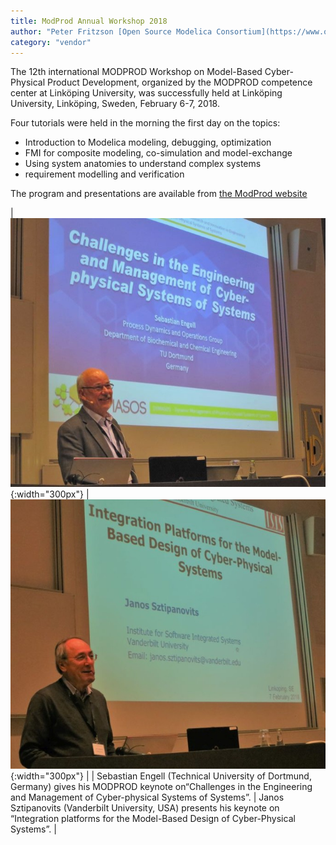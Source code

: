 ```yaml
---
title: ModProd Annual Workshop 2018
author: "Peter Fritzson [Open Source Modelica Consortium](https://www.openmodelica.org/)"
category: "vendor"
---
```


The 12th international MODPROD Workshop on Model-Based Cyber-Physical Product Development,
organized by the MODPROD competence center at Linköping University,
was successfully held at Linköping University, Linköping, Sweden, February 6-7, 2018.

Four tutorials were held in the morning the first day on the topics:

- Introduction to Modelica modeling, debugging, optimization
- FMI for composite modeling, co-simulation and model-exchange
- Using system anatomies to understand complex systems
- requirement  modelling and verification

The program and presentations are available from [the ModProd website](http://www.modprod.liu.se/)

| ![](2018-0207-Keynote-Sebastian-Engell-IMG_0303.medium.jpg){:width="300px"}  | ![](2018-0207-Keynote-Janos-Sztipanovits-IMG_0306.medium.jpg){:width="300px"} |
| Sebastian Engell (Technical University of Dortmund, Germany) gives his MODPROD keynote on“Challenges in the Engineering and Management of Cyber-physical Systems of Systems”. | Janos Sztipanovits (Vanderbilt University, USA) presents his keynote on “Integration platforms for the Model-Based Design of Cyber-Physical Systems”. |
